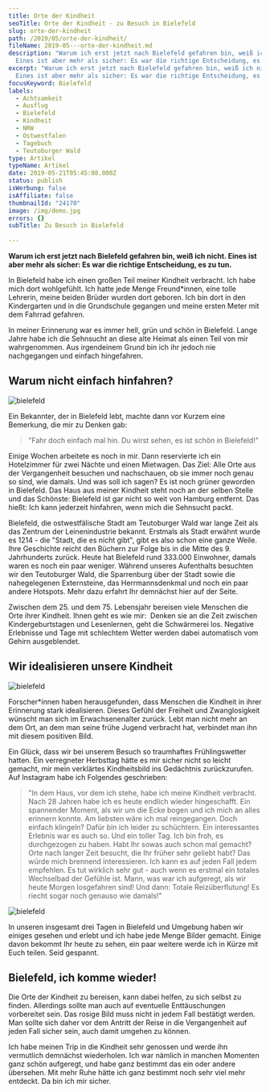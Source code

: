 ```yaml
---
title: Orte der Kindheit
seoTitle: Orte der Kindheit - zu Besuch in Bielefeld
slug: orte-der-kindheit
path: /2019/05/orte-der-kindheit/
fileName: 2019-05---orte-der-kindheit.md
description: "Warum ich erst jetzt nach Bielefeld gefahren bin, weiß ich nicht.
  Eines ist aber mehr als sicher: Es war die richtige Entscheidung, es zu tun."
excerpt: "Warum ich erst jetzt nach Bielefeld gefahren bin, weiß ich nicht.
  Eines ist aber mehr als sicher: Es war die richtige Entscheidung, es zu tun."
focusKeyword: Bielefeld
labels:
  - Achtsamkeit
  - Ausflug
  - Bielefeld
  - Kindheit
  - NRW
  - Ostwestfalen
  - Tagebuch
  - Teutoburger Wald
type: Artikel
typeName: Artikel
date: 2019-05-21T05:45:08.000Z
status: publish
isWerbung: false
isAffiliate: false
thumbnailId: "24170"
image: /img/demo.jpg
errors: {}
subTitle: Zu Besuch in Bielefeld
  
---
```


**Warum ich erst jetzt nach Bielefeld gefahren bin, weiß ich nicht. Eines ist
aber mehr als sicher: Es war die richtige Entscheidung, es zu tun.**

In Bielefeld habe ich einen großen Teil meiner Kindheit verbracht. Ich habe mich
dort wohlgefühlt. Ich hatte jede Menge Freund\*innen, eine tolle Lehrerin, meine
beiden Brüder wurden dort geboren. Ich bin dort in den Kindergarten und in die
Grundschule gegangen und meine ersten Meter mit dem Fahrrad gefahren.

In meiner Erinnerung war es immer hell, grün und schön in Bielefeld. Lange Jahre
habe ich die Sehnsucht an diese alte Heimat als einen Teil von mir wahrgenommen.
Aus irgendeinem Grund bin ich ihr jedoch nie nachgegangen und einfach
hingefahren.

## Warum nicht einfach hinfahren?

![bielefeld](http://cardamonchai.com/wp-content/uploads/2019/05/2019-04-21-externsteine-teutoburger-wald-36-400x533.jpg "Zu Besuch in Bielefeld")

Ein Bekannter, der in Bielefeld lebt, machte dann vor Kurzem eine Bemerkung, die
mir zu Denken gab:

> "Fahr doch einfach mal hin. Du wirst sehen, es ist schön in Bielefeld!"

Einige Wochen arbeitete es noch in mir. Dann reservierte ich ein Hotelzimmer für
zwei Nächte und einen Mietwagen. Das Ziel: Alle Orte aus der Vergangenheit
besuchen und nachschauen, ob sie immer noch genau so sind, wie damals. Und was
soll ich sagen? Es ist noch grüner geworden in Bielefeld. Das Haus aus meiner
Kindheit steht noch an der selben Stelle und das Schönste: Bielefeld ist gar
nicht so weit von Hamburg entfernt. Das hießt: Ich kann jederzeit hinfahren,
wenn mich die Sehnsucht packt.

Bielefeld, die ostwestfälische Stadt am Teutoburger Wald war lange Zeit als das
Zentrum der Leinenindustrie bekannt. Erstmals als Stadt erwähnt wurde es 1214 -
die "Stadt, die es nicht gibt", gibt es also schon eine ganze Weile. Ihre
Geschichte reicht den Büchern zur Folge bis in die Mitte des 9. Jahrhunderts
zurück. Heute hat Bielefeld rund 333.000 Einwohner, damals waren es noch ein
paar weniger. Während unseres Aufenthalts besuchten wir den Teutoburger Wald,
die Sparrenburg über der Stadt sowie die nahegelegenen Externsteine, das
Herrmannsdenkmal und noch ein paar andere Hotspots. Mehr dazu erfahrt Ihr
demnächst hier auf der Seite.

Zwischen dem 25. und dem 75. Lebensjahr bereisen viele Menschen die Orte ihrer
Kindheit. Ihnen geht es wie mir:  Denken sie an die Zeit zwischen
Kindergeburtstagen und Lesenlernen, geht die Schwärmerei los. Negative
Erlebnisse und Tage mit schlechtem Wetter werden dabei automatisch vom Gehirn
ausgeblendet.

## Wir idealisieren unsere Kindheit

![bielefeld](http://cardamonchai.com/wp-content/uploads/2019/05/2019-04-19-bielefeld-10-400x300.jpg "Das Bielefelder Rathaus")

Forscher\*innen haben herausgefunden, dass Menschen die Kindheit in ihrer
Erinnerung stark idealisieren. Dieses Gefühl der Freiheit und Zwanglosigkeit
wünscht man sich im Erwachsenenalter zurück. Lebt man nicht mehr an dem Ort, an
dem man seine frühe Jugend verbracht hat, verbindet man ihn mit diesem positiven
Bild.

Ein Glück, dass wir bei unserem Besuch so traumhaftes Frühlingswetter hatten.
Ein verregneter Herbsttag hätte es mir sicher nicht so leicht gemacht, mir mein
verklärtes Kindheitsbild ins Gedächtnis zurückzurufen. Auf Instagram habe ich
Folgendes geschrieben:

> "In dem Haus, vor dem ich stehe, habe ich meine Kindheit verbracht. Nach 28
> Jahren habe ich es heute endlich wieder hingeschafft. Ein spannender Moment,
> als wir um die Ecke bogen und ich mich an alles erinnern konnte. Am liebsten
> wäre ich mal reingegangen. Doch einfach klingeln? Dafür bin ich leider zu
> schüchtern. Ein interessantes Erlebnis war es auch so. Und ein toller Tag. Ich
> bin froh, es durchgezogen zu haben. Habt Ihr sowas auch schon mal gemacht?
> Orte nach langer Zeit besucht, die Ihr früher sehr geliebt habt? Das würde
> mich brennend interessieren. Ich kann es auf jeden Fall jedem empfehlen. Es
> tut wirklich sehr gut - auch wenn es erstmal ein totales Wechselbad der
> Gefühle ist. Mann, was war ich aufgeregt, als wir heute Morgen losgefahren
> sind! Und dann: Totale Reizüberflutung! Es riecht sogar noch genauso wie
> damals!"

![bielefeld](http://cardamonchai.com/wp-content/uploads/2019/05/2019-04-21-externsteine-teutoburger-wald-43-400x533.jpg "Bielefeld ist zum Glück gar nicht so weit weg!")

In unseren insgesamt drei Tagen in Bielefeld und Umgebung haben wir einiges
gesehen und erlebt und ich habe jede Menge Bilder gemacht. Einige davon bekommt
Ihr heute zu sehen, ein paar weitere werde ich in Kürze mit Euch teilen. Seid
gespannt.

## Bielefeld, ich komme wieder!

Die Orte der Kindheit zu bereisen, kann dabei helfen, zu sich selbst zu finden.
Allerdings sollte man auch auf eventuelle Enttäuschungen vorbereitet sein. Das
rosige Bild muss nicht in jedem Fall bestätigt werden. Man sollte sich daher vor
dem Antritt der Reise in die Vergangenheit auf jeden Fall sicher sein, auch
damit umgehen zu können.

Ich habe meinen Trip in die Kindheit sehr genossen und werde ihn vermutlich
demnächst wiederholen. Ich war nämlich in manchen Momenten ganz schön aufgeregt,
und habe ganz bestimmt das ein oder andere übersehen. Mit mehr Ruhe hätte ich
ganz bestimmt noch sehr viel mehr entdeckt. Da bin ich mir sicher.

  